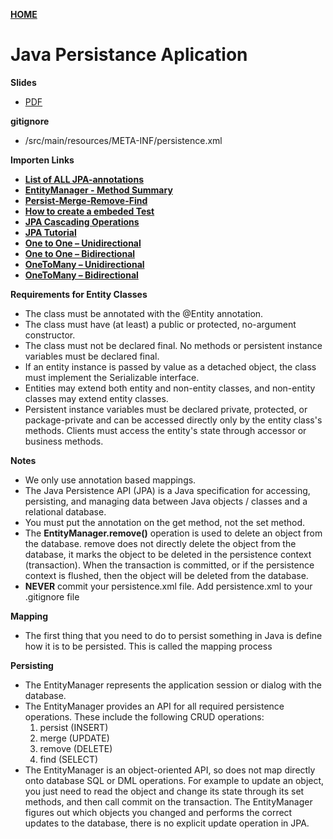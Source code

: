 [**HOME**](index.md)

# Java Persistance Aplication

**Slides**
 * <a href="Datamatiker3Semester.io/ORM-intro.pdf" type="application/pdf" target="_blank">PDF</a>
     
      
**gitignore**
* /src/main/resources/META-INF/persistence.xml


**Importen Links**

* <a href="https://www.objectdb.com/api/java/jpa/annotations" target="_blank">**List of ALL JPA-annotations**</a>
* <a href="https://docs.oracle.com/javaee/5/api/javax/persistence/EntityManager.html" target="_blank">**EntityManager - Method Summary**</a>
 * <a href="https://docs.oracle.com/javaee/5/api/javax/persistence/EntityManager.html#persist(java.lang.Object)" target="_blank">**Persist-Merge-Remove-Find**</a>
 * <a href="https://github.com/tysker/Datamatiker3Semester.io/blob/master/JPA_TEST_AndMockingWithMaven.pdf">**How to create a embeded Test**</a>
 * <a href="https://www.javatpoint.com/jpa-cascading-operations" target="_blank">**JPA Cascading Operations**</a>
 * <a href="https://www.javatpoint.com/jpa-tutorial" target="_blank">**JPA Tutorial**</a>
 * [**One to One – Unidirectional**](otou.md)
 * [**One to One – Bidirectional**](otob.md)
 * [**OneToMany – Unidirectional**](otmu.md)
 * [**OneToMany – Bidirectional**](otmb.md)
 

 **Requirements for Entity Classes**
* The class must be annotated with the @Entity annotation.
* The class must have (at least) a public or protected, no-argument constructor. 
* The class must not be declared final. No methods or persistent instance variables must be declared final.
* If an entity instance is passed by value as a detached object, the class must implement the Serializable interface.
* Entities may extend both entity and non-entity classes, and non-entity classes may extend entity classes.
* Persistent instance variables must be declared private, protected, or package-private and can be accessed directly only by the entity class's methods. Clients must access the entity's state through accessor or business methods.



**Notes**

* We only use annotation based mappings.
* The Java Persistence API (JPA) is a Java specification for accessing, persisting, and managing data between Java objects / classes and a relational database.
* You must put the annotation on the get method, not the set method. 
* The **EntityManager.remove()** operation is used to delete an object from the database. remove does not directly delete the object from the database, it marks the object to be deleted in the persistence context (transaction). When the transaction is committed, or if the persistence context is flushed, then the object will be deleted from the database.
* **NEVER** commit your persistence.xml file. Add persistence.xml to your .gitignore file


**Mapping**

* The first thing that you need to do to persist something in Java is define how it is to be persisted. This is called the mapping process 


**Persisting**

* The EntityManager represents the application session or dialog with the database.
* The EntityManager provides an API for all required persistence operations. These include the following CRUD operations:
  1. persist (INSERT)
  2. merge (UPDATE)
  3. remove (DELETE)
  4. find (SELECT)
* The EntityManager is an object-oriented API, so does not map directly onto database SQL or DML operations. For example to update an object, you just need to read the object and change its state through its set methods, and then call commit on the transaction. The EntityManager figures out which objects you changed and performs the correct updates to the database, there is no explicit update operation in JPA.


